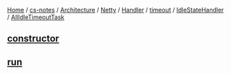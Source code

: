 [Home](https://mengxianbin.github.io) /
[cs-notes](https://mengxianbin.github.io/cs-notes/site) /
[Architecture](https://mengxianbin.github.io/cs-notes/site/Architecture) /
[Netty](https://mengxianbin.github.io/cs-notes/site/Architecture/Netty) /
[Handler](https://mengxianbin.github.io/cs-notes/site/Architecture/Netty/Handler) /
[timeout](https://mengxianbin.github.io/cs-notes/site/Architecture/Netty/Handler/timeout) /
[IdleStateHandler](https://mengxianbin.github.io/cs-notes/site/Architecture/Netty/Handler/timeout/IdleStateHandler) /
[AllIdleTimeoutTask](https://mengxianbin.github.io/cs-notes/site/Architecture/Netty/Handler/timeout/IdleStateHandler/AllIdleTimeoutTask)

## [constructor](https://mengxianbin.github.io/cs-notes/site/Architecture/Netty/Handler/timeout/IdleStateHandler/AllIdleTimeoutTask/constructor)

## [run](https://mengxianbin.github.io/cs-notes/site/Architecture/Netty/Handler/timeout/IdleStateHandler/AllIdleTimeoutTask/run)
